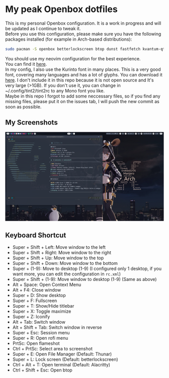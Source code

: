 # My peak Openbox dotfiles
This is my personal Openbox configuration. It is a work in progress and will be updated as I continue to tweak it.  
Before you use this configuration, please make sure you have the following packages installed (for example in Arch-based distributions):
```bash
sudo pacman -S openbox betterlockscreen btop dunst fastfetch kvantum-qt5 obmenu-generator rofi thunar tint2 xfce4-power-manager flameshot nitrogen nm-applet picom perl-gtk3 alsa-utils brightnessctl wireless_tools xclip xsettingsd xss-lock thunar-archive-plugin thunar-volman gsimplecal pavucontrol lxqt-policykit nvim neovide power-profiles-daemon upower alacritty python rhythmbox bluez bluez-utils
```
You should use my neovim configuration for the best experience.  
You can find it [here](https://github.com/nhktmdzhg/nvim).  
In my config, I also use the Kurinto font in many places. This is a very good font, covering many languages and has a lot of glyphs. You can download it [here](https://www.kurinto.com/download.htm). I don't include it in this repo because it is not open source and It's very large (>1GB). If you don't use it, you can change in ~/.config/tint2/tint2rc to any Mono font you like.  
Maybe in this repo I forgot to add some neccessary files, so if you find any missing files, please put it on the issues tab, I will push the new commit as soon as possible.
## My Screenshots
![Screenshot 1](meo/screenshot.png)
## Keyboard Shortcut
- Super + Shift + Left: Move window to the left
- Super + Shift + Right: Move window to the right
- Super + Shift + Up: Move window to the top
- Super + Shift + Down: Move window to the bottom
- Super + (1-9): Move to desktop (1-9) (I configured only 1 desktop, if you want more, you can edit the configuration in `rc.xml`)
- Super + Shift + (1-9): Move window to desktop (1-9) (Same as above)
- Alt + Space: Open Context Menu
- Alt + F4: Close window
- Super + D: Show desktop
- Super + F: Fullscreen
- Super + T: Show/Hide titlebar
- Super + X: Toggle maximize
- Super + Z: Iconify
- Alt + Tab: Switch window
- Alt + Shift + Tab: Switch window in reverse
- Super + Esc: Session menu
- Super + R: Open rofi menu
- PrtSc: Open flameshot
- Ctrl + PrtSc: Select area to screenshot
- Super + E: Open File Manager (Default: Thunar)
- Super + L: Lock screen (Default: betterlockscreen)
- Ctrl + Alt + T: Open terminal (Default: Alacritty)
- Ctrl + Shift + Esc: Open btop

